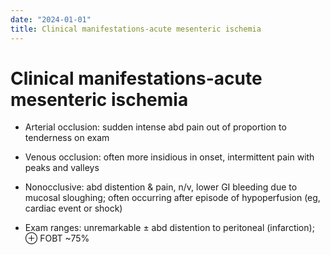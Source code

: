```yaml
---
date: "2024-01-01"
title: Clinical manifestations-acute mesenteric ischemia
---
```



# Clinical manifestations-acute mesenteric ischemia

* Arterial occlusion: sudden intense abd pain out of proportion to tenderness on exam

* Venous occlusion: often more insidious in onset, intermittent pain with peaks and valleys

* Nonocclusive: abd distention & pain, n/v, lower GI bleeding due to mucosal sloughing; often occurring after episode of hypoperfusion (eg, cardiac event or shock)

* Exam ranges: unremarkable ± abd distention to peritoneal (infarction); ⊕ FOBT ~75%
